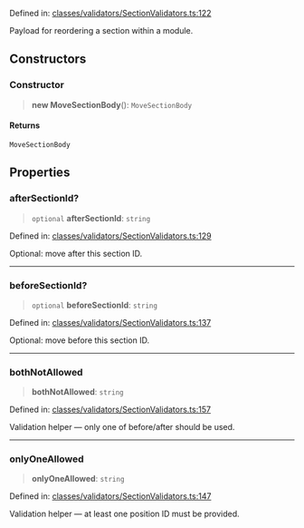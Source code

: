 Defined in: [classes/validators/SectionValidators.ts:122](https://github.com/continuousactivelearning/vibe/blob/93348bcba2a36924136fc58524ad1ed4cb960f87/backend/src/modules/courses/classes/validators/SectionValidators.ts#L122)

Payload for reordering a section within a module.

## Constructors

### Constructor

> **new MoveSectionBody**(): `MoveSectionBody`

#### Returns

`MoveSectionBody`

## Properties

### afterSectionId?

> `optional` **afterSectionId**: `string`

Defined in: [classes/validators/SectionValidators.ts:129](https://github.com/continuousactivelearning/vibe/blob/93348bcba2a36924136fc58524ad1ed4cb960f87/backend/src/modules/courses/classes/validators/SectionValidators.ts#L129)

Optional: move after this section ID.

***

### beforeSectionId?

> `optional` **beforeSectionId**: `string`

Defined in: [classes/validators/SectionValidators.ts:137](https://github.com/continuousactivelearning/vibe/blob/93348bcba2a36924136fc58524ad1ed4cb960f87/backend/src/modules/courses/classes/validators/SectionValidators.ts#L137)

Optional: move before this section ID.

***

### bothNotAllowed

> **bothNotAllowed**: `string`

Defined in: [classes/validators/SectionValidators.ts:157](https://github.com/continuousactivelearning/vibe/blob/93348bcba2a36924136fc58524ad1ed4cb960f87/backend/src/modules/courses/classes/validators/SectionValidators.ts#L157)

Validation helper — only one of before/after should be used.

***

### onlyOneAllowed

> **onlyOneAllowed**: `string`

Defined in: [classes/validators/SectionValidators.ts:147](https://github.com/continuousactivelearning/vibe/blob/93348bcba2a36924136fc58524ad1ed4cb960f87/backend/src/modules/courses/classes/validators/SectionValidators.ts#L147)

Validation helper — at least one position ID must be provided.
